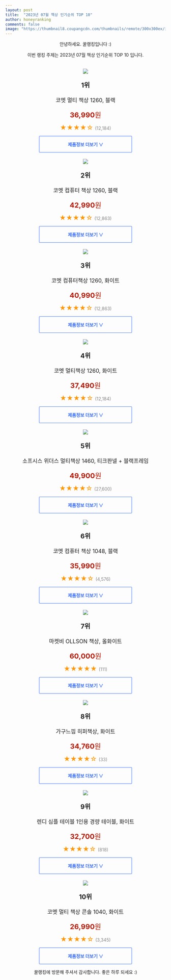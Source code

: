 ```yaml
---
layout: post
title:  "2023년 07월 책상 인기순위 TOP 10"
author: honeyranking
comments: false
image: "https://thumbnail8.coupangcdn.com/thumbnails/remote/300x300ex/image/retail/images/7647719324610644-1d8cba09-f9cf-4cf7-9138-aa3539cb1dad.jpg"
---
```

<p style="text-align: center;">안녕하세요. 꿀랭킹입니다 :)</p>
<p style="text-align: center;">이번 랭킹 주제는 2023년 07월 책상 인기순위 TOP 10 입니다.</p><center><img src="https://thumbnail8.coupangcdn.com/thumbnails/remote/300x300ex/image/retail/images/7647719324610644-1d8cba09-f9cf-4cf7-9138-aa3539cb1dad.jpg" style="margin-top:20px" /></center><p style="text-align: center; font-size: 20px"><b>1위</b></p><p style="text-align: center; font-size: 17px">코멧 멀티 책상 1260, 블랙</p><p style="text-align: center;"><span style="color: #b61800; font-size: 22px;"><b>36,990</b>원</span></p><p style="text-align: center;"><span style="color: #ff9600; font-size: 20px;">★★★★☆ </span><span style="color: #878787;">(12,184)</span></p><center><a href="https://link.coupang.com/a/26KDx"><div style="font-size: 14px; display: inline-block; padding: 15px 90px; color: #346aff; border-radius: 2px; border: 1px solid #346aff; cursor: pointer;"><b>제품정보 더보기 &or;</b></div></a></center><center><img src="https://thumbnail10.coupangcdn.com/thumbnails/remote/300x300ex/image/retail/images/1044836413282529-18365845-df61-49a5-b73c-85184064d5ef.jpg" style="margin-top:20px" /></center><p style="text-align: center; font-size: 20px"><b>2위</b></p><p style="text-align: center; font-size: 17px">코멧 컴퓨터 책상 1260, 블랙</p><p style="text-align: center;"><span style="color: #b61800; font-size: 22px;"><b>42,990</b>원</span></p><p style="text-align: center;"><span style="color: #ff9600; font-size: 20px;">★★★★☆ </span><span style="color: #878787;">(12,863)</span></p><center><a href="https://link.coupang.com/a/26KDy"><div style="font-size: 14px; display: inline-block; padding: 15px 90px; color: #346aff; border-radius: 2px; border: 1px solid #346aff; cursor: pointer;"><b>제품정보 더보기 &or;</b></div></a></center><center><img src="https://thumbnail9.coupangcdn.com/thumbnails/remote/300x300ex/image/retail/images/7097559435260185-df14dde3-8d4c-4a25-8b48-2cc1168a94fb.jpg" style="margin-top:20px" /></center><p style="text-align: center; font-size: 20px"><b>3위</b></p><p style="text-align: center; font-size: 17px">코멧 컴퓨터책상 1260, 화이트</p><p style="text-align: center;"><span style="color: #b61800; font-size: 22px;"><b>40,990</b>원</span></p><p style="text-align: center;"><span style="color: #ff9600; font-size: 20px;">★★★★☆ </span><span style="color: #878787;">(12,863)</span></p><center><a href="https://link.coupang.com/a/26KDz"><div style="font-size: 14px; display: inline-block; padding: 15px 90px; color: #346aff; border-radius: 2px; border: 1px solid #346aff; cursor: pointer;"><b>제품정보 더보기 &or;</b></div></a></center><center><img src="https://thumbnail10.coupangcdn.com/thumbnails/remote/300x300ex/image/retail/images/7647803104899869-48b0c022-d6d9-4ed1-9941-73f99f0c44ce.jpg" style="margin-top:20px" /></center><p style="text-align: center; font-size: 20px"><b>4위</b></p><p style="text-align: center; font-size: 17px">코멧 멀티책상 1260, 화이트</p><p style="text-align: center;"><span style="color: #b61800; font-size: 22px;"><b>37,490</b>원</span></p><p style="text-align: center;"><span style="color: #ff9600; font-size: 20px;">★★★★☆ </span><span style="color: #878787;">(12,184)</span></p><center><a href="https://link.coupang.com/a/26KDA"><div style="font-size: 14px; display: inline-block; padding: 15px 90px; color: #346aff; border-radius: 2px; border: 1px solid #346aff; cursor: pointer;"><b>제품정보 더보기 &or;</b></div></a></center><center><img src="https://thumbnail6.coupangcdn.com/thumbnails/remote/300x300ex/image/product/image/vendoritem/2019/02/11/3126864951/1c56e4b4-e5ea-46cf-88aa-8bc703d73bab.jpg" style="margin-top:20px" /></center><p style="text-align: center; font-size: 20px"><b>5위</b></p><p style="text-align: center; font-size: 17px">소프시스 위더스 멀티책상 1460, 티크판넬 + 블랙프레임</p><p style="text-align: center;"><span style="color: #b61800; font-size: 22px;"><b>49,900</b>원</span></p><p style="text-align: center;"><span style="color: #ff9600; font-size: 20px;">★★★★☆ </span><span style="color: #878787;">(27,600)</span></p><center><a href="https://link.coupang.com/a/26KDB"><div style="font-size: 14px; display: inline-block; padding: 15px 90px; color: #346aff; border-radius: 2px; border: 1px solid #346aff; cursor: pointer;"><b>제품정보 더보기 &or;</b></div></a></center><center><img src="https://thumbnail6.coupangcdn.com/thumbnails/remote/300x300ex/image/retail/images/167029466261830-9be296f5-d720-40c2-b821-461a7af364e5.jpg" style="margin-top:20px" /></center><p style="text-align: center; font-size: 20px"><b>6위</b></p><p style="text-align: center; font-size: 17px">코멧 컴퓨터 책상 1048, 블랙</p><p style="text-align: center;"><span style="color: #b61800; font-size: 22px;"><b>35,990</b>원</span></p><p style="text-align: center;"><span style="color: #ff9600; font-size: 20px;">★★★★☆ </span><span style="color: #878787;">(4,576)</span></p><center><a href="https://link.coupang.com/a/26KDC"><div style="font-size: 14px; display: inline-block; padding: 15px 90px; color: #346aff; border-radius: 2px; border: 1px solid #346aff; cursor: pointer;"><b>제품정보 더보기 &or;</b></div></a></center><center><img src="https://thumbnail7.coupangcdn.com/thumbnails/remote/300x300ex/image/rs_quotation_api/g6hsx09l/d663e9f1e40546c096bb7e6b41c7b1d0.jpg" style="margin-top:20px" /></center><p style="text-align: center; font-size: 20px"><b>7위</b></p><p style="text-align: center; font-size: 17px">마켓비 OLLSON 책상, 올화이트</p><p style="text-align: center;"><span style="color: #b61800; font-size: 22px;"><b>60,000</b>원</span></p><p style="text-align: center;"><span style="color: #ff9600; font-size: 20px;">★★★★★ </span><span style="color: #878787;">(111)</span></p><center><a href="https://link.coupang.com/a/26KDD"><div style="font-size: 14px; display: inline-block; padding: 15px 90px; color: #346aff; border-radius: 2px; border: 1px solid #346aff; cursor: pointer;"><b>제품정보 더보기 &or;</b></div></a></center><center><img src="https://thumbnail8.coupangcdn.com/thumbnails/remote/300x300ex/image/rs_quotation_api/khegvdjc/f978501f2cc44113b28d1cedf16a6443.jpg" style="margin-top:20px" /></center><p style="text-align: center; font-size: 20px"><b>8위</b></p><p style="text-align: center; font-size: 17px">가구느낌 히퍼책상, 화이트</p><p style="text-align: center;"><span style="color: #b61800; font-size: 22px;"><b>34,760</b>원</span></p><p style="text-align: center;"><span style="color: #ff9600; font-size: 20px;">★★★★☆ </span><span style="color: #878787;">(33)</span></p><center><a href="https://link.coupang.com/a/26KDE"><div style="font-size: 14px; display: inline-block; padding: 15px 90px; color: #346aff; border-radius: 2px; border: 1px solid #346aff; cursor: pointer;"><b>제품정보 더보기 &or;</b></div></a></center><center><img src="https://thumbnail6.coupangcdn.com/thumbnails/remote/300x300ex/image/vendor_inventory/da46/9e49b537b5d65743e2a47be6a19e437a8dea774cc4bb2bafe0620afc01ca.jpg" style="margin-top:20px" /></center><p style="text-align: center; font-size: 20px"><b>9위</b></p><p style="text-align: center; font-size: 17px">렌디 심플 테이블 1인용 경량 테이블, 화이트</p><p style="text-align: center;"><span style="color: #b61800; font-size: 22px;"><b>32,700</b>원</span></p><p style="text-align: center;"><span style="color: #ff9600; font-size: 20px;">★★★★☆ </span><span style="color: #878787;">(818)</span></p><center><a href="https://link.coupang.com/a/26KDF"><div style="font-size: 14px; display: inline-block; padding: 15px 90px; color: #346aff; border-radius: 2px; border: 1px solid #346aff; cursor: pointer;"><b>제품정보 더보기 &or;</b></div></a></center><center><img src="https://thumbnail9.coupangcdn.com/thumbnails/remote/300x300ex/image/retail/images/1639132457756680-d4bf88c6-2c99-4c18-8f08-2282b48016d0.jpg" style="margin-top:20px" /></center><p style="text-align: center; font-size: 20px"><b>10위</b></p><p style="text-align: center; font-size: 17px">코멧 멀티 책상 콘솔 1040, 화이트</p><p style="text-align: center;"><span style="color: #b61800; font-size: 22px;"><b>26,990</b>원</span></p><p style="text-align: center;"><span style="color: #ff9600; font-size: 20px;">★★★★☆ </span><span style="color: #878787;">(3,345)</span></p><center><a href="https://link.coupang.com/a/26KDG"><div style="font-size: 14px; display: inline-block; padding: 15px 90px; color: #346aff; border-radius: 2px; border: 1px solid #346aff; cursor: pointer;"><b>제품정보 더보기 &or;</b></div></a></center><p style="text-align: center;">꿀랭킹에 방문해 주셔서 감사합니다. 좋은 하루 되세요 :)</p>